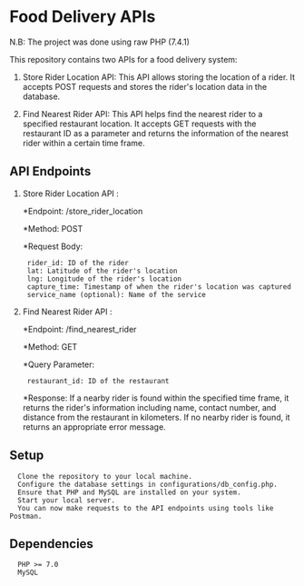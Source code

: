 # Food Delivery APIs

N.B: The project was done using raw PHP (7.4.1)

This repository contains two APIs for a food delivery system:

1. Store Rider Location API: This API allows storing the location of a rider. It accepts POST requests and stores the rider's location data in the database.

2. Find Nearest Rider API: This API helps find the nearest rider to a specified restaurant location. It accepts GET requests with the restaurant ID as a parameter and returns the information of the nearest rider within a certain time frame.

## API Endpoints

1. Store Rider Location API :
   
    *Endpoint: /store_rider_location
   
    *Method: POST
   
    *Request Body:
   
        rider_id: ID of the rider
        lat: Latitude of the rider's location
        lng: Longitude of the rider's location
        capture_time: Timestamp of when the rider's location was captured
        service_name (optional): Name of the service
  
2. Find Nearest Rider API :

    *Endpoint: /find_nearest_rider
   
    *Method: GET
   
    *Query Parameter:
   
        restaurant_id: ID of the restaurant
   
    *Response:
      If a nearby rider is found within the specified time frame, it returns the rider's information including name, contact number, and distance from the restaurant in kilometers.
      If no nearby rider is found, it returns an appropriate error message.


## Setup
      Clone the repository to your local machine.
      Configure the database settings in configurations/db_config.php.
      Ensure that PHP and MySQL are installed on your system.
      Start your local server.
      You can now make requests to the API endpoints using tools like Postman.
## Dependencies
      PHP >= 7.0
      MySQL
